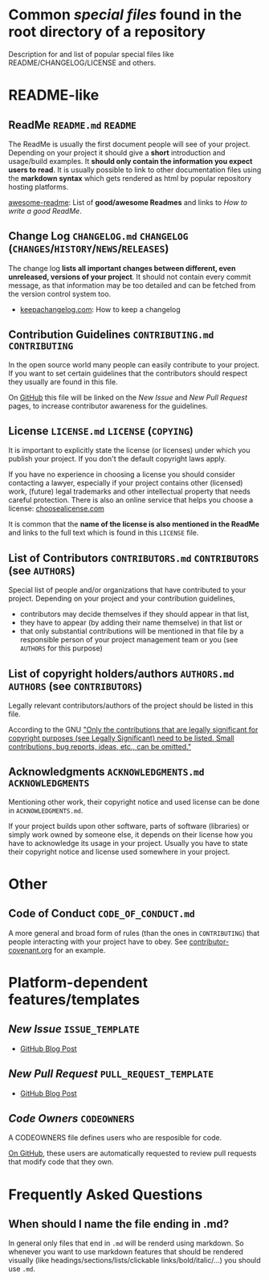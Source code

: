 # Common *special files* found in the root directory of a repository

Description for and list of popular special files like README/CHANGELOG/LICENSE and others.

# README-like

## ReadMe `README.md` `README`

The ReadMe is usually the first document people will see of your project. Depending on your project it should give a **short** introduction and usage/build examples. It **should only contain the information you expect users to read**. It is usually possible to link to other documentation files using the **markdown syntax** which gets rendered as html by popular repository hosting platforms.

[awesome-readme](https://github.com/matiassingers/awesome-readme): List of **good/awesome Readmes** and links to *How to write a good ReadMe*.

## Change Log `CHANGELOG.md` `CHANGELOG` (`CHANGES`/`HISTORY`/`NEWS`/`RELEASES`)

The change log **lists all important changes between different, even unreleased, versions of your project**. It should not contain every commit message, as that information may be too detailed and can be fetched from the version control system too.

- [keepachangelog.com](http://keepachangelog.com/): How to keep a changelog 

## Contribution Guidelines `CONTRIBUTING.md` `CONTRIBUTING`

In the open source world many people can easily contribute to your project. If you want to set certain guidelines that the contributors should respect they usually are found in this file. 

On [GitHub](https://github.com/blog/1184-contributing-guidelines) this file will be linked on the *New Issue* and *New Pull Request* pages, to increase contributor awareness for the guidelines.

## License `LICENSE.md` `LICENSE` (`COPYING`)

It is important to explicitly state the license (or licenses) under which you publish your project. If you don't the default copyright laws apply. 

If you have no experience in choosing a license you should consider contacting a lawyer, especially if your project contains other (licensed) work, (future) legal trademarks and other intellectual property that needs careful protection. There is also an online service that helps you choose a license: [choosealicense.com](http://choosealicense.com/)

It is common that the **name of the license is also mentioned in the ReadMe** and links to the full text which is found in this `LICENSE` file.

## List of Contributors `CONTRIBUTORS.md` `CONTRIBUTORS` (see `AUTHORS`)

Special list of people and/or organizations that have contributed to your project. Depending on your project and your contribution guidelines, 
- contributors may decide themselves if they should appear in that list, 
- they have to appear (by adding their name themselve) in that list or 
- that only substantial contributions will be mentioned in that file by a responsible person of your project management team or you (see `AUTHORS` for this purpose)

## List of copyright holders/authors `AUTHORS.md` `AUTHORS`  (see `CONTRIBUTORS`)

Legally relevant contributors/authors of the project should be listed in this file.

According to the GNU ["Only the contributions that are legally significant for copyright purposes (see Legally Significant) need to be listed. Small contributions, bug reports, ideas, etc., can be omitted."](https://www.gnu.org/prep/maintain/html_node/Recording-Contributors.html)


## Acknowledgments `ACKNOWLEDGMENTS.md` `ACKNOWLEDGMENTS`

Mentioning other work, their copyright notice and used license can be done in `ACKNOWLEDGMENTS.md`.

If your project builds upon other software, parts of software (libraries) or simply work owned by someone else, it depends on their license how you have to acknowledge its usage in your project. Usually you have to state their copyright notice and license used somewhere in your project.

# Other

## Code of Conduct `CODE_OF_CONDUCT.md`

A more general and broad form of rules (than the ones in `CONTRIBUTING`) that people interacting with your project have to obey.
See [contributor-covenant.org](http://contributor-covenant.org/) for an example.

# Platform-dependent features/templates

## *New Issue* `ISSUE_TEMPLATE`

- [GitHub Blog Post](https://github.com/blog/2111-issue-and-pull-request-templates)

## *New Pull Request* `PULL_REQUEST_TEMPLATE`

- [GitHub Blog Post](https://github.com/blog/2111-issue-and-pull-request-templates)

## *Code Owners* `CODEOWNERS`

A CODEOWNERS file defines users who are resposible for code.

[On GitHub](https://help.github.com/articles/about-codeowners/), these users are automatically requested to review pull requests that modify code that they own.

# Frequently Asked Questions
## When should I name the file ending in **.md**?

In general only files that end in `.md` will be renderd using markdown. So whenever you want to use markdown features that should be rendered visually (like headings/sections/lists/clickable links/bold/italic/...) you should use `.md`.
